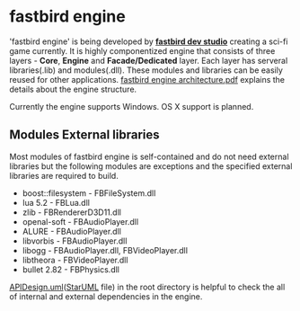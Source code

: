 # fastbird engine
'fastbird engine' is being developed by **[fastbird dev studio](http://jungwan.net)** creating a sci-fi
game currently. It is highly componentized engine that consists of
three layers - **Core**, **Engine** and **Facade/Dedicated** layer. Each layer has serveral libraries(.lib) and modules(.dll). These modules and libraries can be easily reused for other applications. [fastbird engine architecture.pdf](http://jungwan.net/publications/fastbird_engine_architecture_en.pdf) explains the details about the engine structure.

Currently the engine supports Windows. OS X support is planned.

## Modules External libraries
Most modules of fastbird engine is self-contained and do not need external
libraries but the following modules are exceptions and the specified external 
libraries are required to build.

* boost::filesystem - FBFileSystem.dll
* lua 5.2 - FBLua.dll
* zlib - FBRendererD3D11.dll
* openal-soft - FBAudioPlayer.dll
* ALURE - FBAudioPlayer.dll
* libvorbis - FBAudioPlayer.dll
* libogg - FBAudioPlayer.dll, FBVideoPlayer.dll
* libtheora - FBVideoPlayer.dll
* bullet 2.82 - FBPhysics.dll

[APIDesign.uml](https://github.com/fastbird/fastbirdEngine/blob/master/APIDesign.uml)([StarUML](http://staruml.io/) file) in the root directory is helpful to check the all of internal and external dependencies in the engine.
